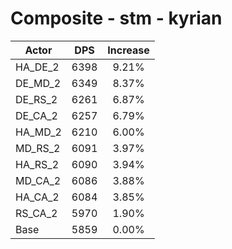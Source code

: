 # Composite - stm - kyrian
| Actor | DPS | Increase |
|---|:---:|:---:|
|HA_DE_2|6398|9.21%|
|DE_MD_2|6349|8.37%|
|DE_RS_2|6261|6.87%|
|DE_CA_2|6257|6.79%|
|HA_MD_2|6210|6.00%|
|MD_RS_2|6091|3.97%|
|HA_RS_2|6090|3.94%|
|MD_CA_2|6086|3.88%|
|HA_CA_2|6084|3.85%|
|RS_CA_2|5970|1.90%|
|Base|5859|0.00%|
